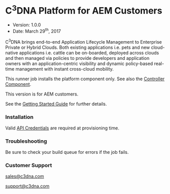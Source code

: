 C<sup>3</sup>DNA Platform for AEM Customers
=======
 
   * Version: 1.0.0
   * Date: March 29<sup>th</sup>, 2017

C<sup>3</sup>DNA brings end-to-end Application Lifecycle Management to
Enterprise Private or Hybrid Clouds. Both existing applications i.e. pets and
new cloud-native applications i.e. cattle can be on-boarded, deployed across
clouds and then managed via policies to provide developers and application
owners with an application-centric visibility and dynamic policy-based real-time
management with instant cross-cloud mobility.

This runner job installs the platform component only. See also the [Controller Component][c3dna-controller].

This version is for AEM customers.

See the [Getting Started Guide][guide] for further details.

### Installation

Valid [API Credentials][API] are required at provisioning time.


### Troubleshooting

Be sure to check your build queue for errors if the job fails.

### Customer Support

sales@c3dna.com

support@c3dna.com


[guide]: https://www.ctl.io/knowledge-base/ecosystem-partners/marketplace-guides/getting-started-with-c3dna-appliance/
[c3dna-controller]: https://runner.ctl.io/product/bd967fd2-1fb5-4d8c-8dca-43a753624bcd-c3dna-controller
[API]: https://control.ctl.io/Organization/api/users "API Users"
